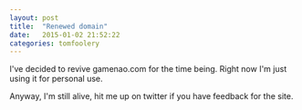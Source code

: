 ```yaml
---
layout: post
title:  "Renewed domain"
date:   2015-01-02 21:52:22
categories: tomfoolery
---
```


I've decided to revive gamenao.com for the time being. Right now I'm just using it
for personal use. 

Anyway, I'm still alive, hit me up on twitter if you have feedback for the site.

